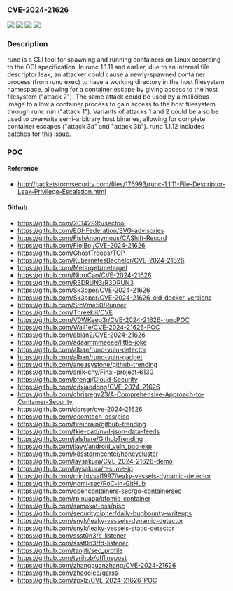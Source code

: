 ### [CVE-2024-21626](https://cve.mitre.org/cgi-bin/cvename.cgi?name=CVE-2024-21626)
![](https://img.shields.io/static/v1?label=Product&message=runc&color=blue)
![](https://img.shields.io/static/v1?label=Version&message=%3D%20%3E%3Dv1.0.0-rc93%2C%20%3C%201.1.12%20&color=brighgreen)
![](https://img.shields.io/static/v1?label=Vulnerability&message=CWE-403%3A%20Exposure%20of%20File%20Descriptor%20to%20Unintended%20Control%20Sphere%20('File%20Descriptor%20Leak')&color=brighgreen)
![](https://img.shields.io/static/v1?label=Vulnerability&message=CWE-668%3A%20Exposure%20of%20Resource%20to%20Wrong%20Sphere&color=brighgreen)

### Description

runc is a CLI tool for spawning and running containers on Linux according to the OCI specification. In runc 1.1.11 and earlier, due to an internal file descriptor leak, an attacker could cause a newly-spawned container process (from runc exec) to have a working directory in the host filesystem namespace, allowing for a container escape by giving access to the host filesystem ("attack 2"). The same attack could be used by a malicious image to allow a container process to gain access to the host filesystem through runc run ("attack 1"). Variants of attacks 1 and 2 could be also be used to overwrite semi-arbitrary host binaries, allowing for complete container escapes ("attack 3a" and "attack 3b"). runc 1.1.12 includes patches for this issue. 

### POC

#### Reference
- http://packetstormsecurity.com/files/176993/runc-1.1.11-File-Descriptor-Leak-Privilege-Escalation.html

#### Github
- https://github.com/20142995/sectool
- https://github.com/EGI-Federation/SVG-advisories
- https://github.com/FishAnonymous/CAShift-Record
- https://github.com/FlojBoj/CVE-2024-21626
- https://github.com/GhostTroops/TOP
- https://github.com/KubernetesBachelor/CVE-2024-21626
- https://github.com/Metarget/metarget
- https://github.com/NitroCao/CVE-2024-21626
- https://github.com/R3DRUN3/R3DRUN3
- https://github.com/Sk3pper/CVE-2024-21626
- https://github.com/Sk3pper/CVE-2024-21626-old-docker-versions
- https://github.com/SrcVme50/Runner
- https://github.com/Threekiii/CVE
- https://github.com/V0WKeep3r/CVE-2024-21626-runcPOC
- https://github.com/Wall1e/CVE-2024-21626-POC
- https://github.com/abian2/CVE-2024-21626
- https://github.com/adaammmeeee/little-joke
- https://github.com/alban/runc-vuln-detector
- https://github.com/alban/runc-vuln-gadget
- https://github.com/aneasystone/github-trending
- https://github.com/anik-chy/Final-project-6130
- https://github.com/bfengj/Cloud-Security
- https://github.com/cdxiaodong/CVE-2024-21626
- https://github.com/chrisregy23/A-Comprehensive-Approach-to-Container-Security
- https://github.com/dorser/cve-2024-21626
- https://github.com/ecomtech-oss/pisc
- https://github.com/fireinrain/github-trending
- https://github.com/fkie-cad/nvd-json-data-feeds
- https://github.com/jafshare/GithubTrending
- https://github.com/jiayy/android_vuln_poc-exp
- https://github.com/k8sstormcenter/honeycluster
- https://github.com/laysakura/CVE-2024-21626-demo
- https://github.com/laysakura/resume-jp
- https://github.com/mightysai1997/leaky-vessels-dynamic-detector
- https://github.com/nomi-sec/PoC-in-GitHub
- https://github.com/opencontainers-sec/go-containersec
- https://github.com/rpinuaga/atomic-container
- https://github.com/samokat-oss/pisc
- https://github.com/securitycipher/daily-bugbounty-writeups
- https://github.com/snyk/leaky-vessels-dynamic-detector
- https://github.com/snyk/leaky-vessels-static-detector
- https://github.com/ssst0n3/c-listener
- https://github.com/ssst0n3/fd-listener
- https://github.com/tanjiti/sec_profile
- https://github.com/tarihub/offlinepost
- https://github.com/zhangguanzhang/CVE-2024-21626
- https://github.com/zhaoolee/garss
- https://github.com/zpxlz/CVE-2024-21626-POC

